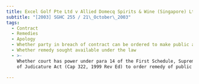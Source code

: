 ```yaml
---
title: Excel Golf Pte Ltd v Allied Domecq Spirits & Wine (Singapore) Ltd
subtitle: "[2003] SGHC 255 / 21\_October\_2003"
tags:
  - Contract
  - Remedies
  - Apology
  - Whether party in breach of contract can be ordered to make public apology
  - Whether remedy sought available under the law
  - >-
    Whether court has power under para 14 of the First Schedule, Supreme Court
    of Judicature Act (Cap 322, 1999 Rev Ed) to order remedy of public apology

---
```


